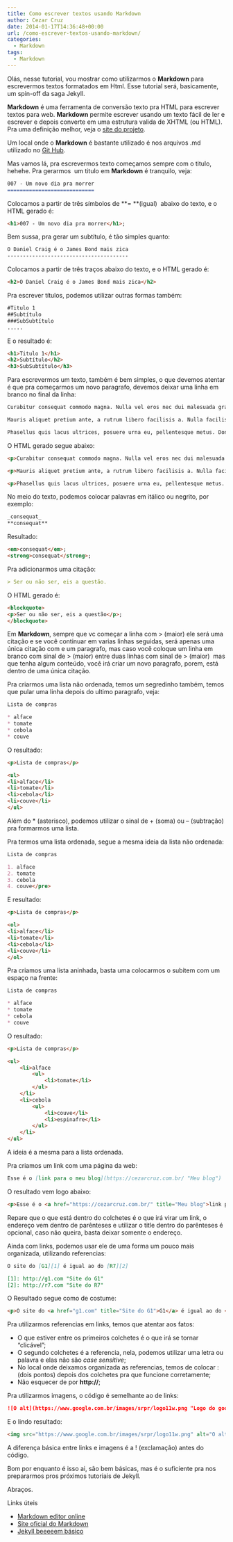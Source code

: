 ```yaml
---
title: Como escrever textos usando Markdown
author: Cezar Cruz
date: 2014-01-17T14:36:48+00:00
url: /como-escrever-textos-usando-markdown/
categories:
  - Markdown
tags:
  - Markdown
---
```

Olás, nesse tutorial, vou mostrar como utilizarmos o **Markdown** para escrevermos textos formatados em Html. Esse tutorial será, basicamente, um spin-off da saga Jekyll.

**Markdown** é uma ferramenta de conversão texto pra HTML para escrever textos para web. **Markdown** permite escrever usando um texto fácil de ler e escrever e depois converte em uma estrutura valida de XHTML (ou HTML). Pra uma definição melhor, veja o [site do projeto][1].

<!--more-->

Um local onde o **Markdown** é bastante utilizado é nos arquivos .md utilizado no [Git Hub][2].

Mas vamos lá, pra escrevermos texto começamos sempre com o titulo, hehehe. Pra gerarmos  um titulo em **Markdown** é tranquilo, veja:

```md
007 - Um novo dia pra morrer
============================
```

Colocamos a partir de três símbolos de **= **(igual)  abaixo do texto, e o HTML gerado é:

```html
<h1>007 - Um novo dia pra morrer</h1>;
```

Bem sussa, pra gerar um subtítulo, é tão simples quanto:

```md
O Daniel Craig é o James Bond mais zica
---------------------------------------
```

Colocamos a partir de três traços abaixo do texto, e o HTML gerado é:

```html
<h2>O Daniel Craig é o James Bond mais zica</h2>
```

Pra escrever títulos, podemos utilizar outras formas também:

```md
#Titulo 1
##Subtítulo
###SubSubtítulo
.....
```

E o resultado é:

```html
<h1>Titulo 1</h1>
<h2>Subtítulo</h2>
<h3>SubSubtítulo</h3>
```
Para escrevermos um texto, também é bem simples, o que devemos atentar é que pra começarmos um novo paragrafo, devemos deixar uma linha em branco no final da linha:

```md
Curabitur consequat commodo magna. Nulla vel eros nec dui malesuada gravida. Donec pellentesque, quam et varius consectetur, risus orci dapibus ante, quis euismod diam metus sed erat.

Mauris aliquet pretium ante, a rutrum libero facilisis a. Nulla facilisi. Praesent semper ornare felis, non pharetra elit vestibulum pulvinar.

Phasellus quis lacus ultrices, posuere urna eu, pellentesque metus. Donec vulputate velit sit amet augue mattis rutrum. Phasellus ultrices tempor elit vitae vulputate. Praesent quis ullamcorper justo. Cras euismod nisl nibh, eu pulvinar lectus condimentum ut.
```

O HTML gerado segue abaixo:

```html
<p>Curabitur consequat commodo magna. Nulla vel eros nec dui malesuada gravida. Donec pellentesque, quam et varius consectetur, risus orci dapibus ante, quis euismod diam metus sed erat. </p>

<p>Mauris aliquet pretium ante, a rutrum libero facilisis a. Nulla facilisi. Praesent semper ornare felis, non pharetra elit vestibulum pulvinar. </p>

<p>Phasellus quis lacus ultrices, posuere urna eu, pellentesque metus. Donec vulputate velit sit amet augue mattis rutrum. Phasellus ultrices tempor elit vitae vulputate. Praesent quis ullamcorper justo. Cras euismod nisl nibh, eu pulvinar lectus condimentum ut.</p>
```

No meio do texto, podemos colocar palavras em itálico ou negrito, por exemplo:

```md
_consequat_
**consequat**
```

Resultado:

```html
<em>consequat</em>;
<strong>consequat</strong>;
```

Pra adicionarmos uma citação:

```md
> Ser ou não ser, eis a questão.
```

O HTML gerado é:

```html
<blockquote>
<p>Ser ou não ser, eis a questão</p>;
</blockquote>
```

Em **Markdown**, sempre que vc começar a linha com > (maior) ele será uma citação e se você continuar em varias linhas seguidas, será apenas uma única citação com e um paragrafo, mas caso você coloque um linha em branco com sinal de > (maior) entre duas linhas com sinal de > (maior)  mas que tenha algum conteúdo, você irá criar um novo paragrafo, porem, está dentro de uma única citação.

Pra criarmos uma lista não ordenada, temos um segredinho também, temos que pular uma linha depois do ultimo paragrafo, veja:

```md
Lista de compras

* alface
* tomate
* cebola
* couve
```

O resultado:

```html
<p>Lista de compras</p>

<ul>
<li>alface</li>
<li>tomate</li>
<li>cebola</li>
<li>couve</li>
</ul>
```

Além do * (asterisco), podemos utilizar o sinal de + (soma) ou &#8211; (subtração) pra formarmos uma lista.

Pra termos uma lista ordenada, segue a mesma ideia da lista não ordenada:

```md
Lista de compras

1. alface
2. tomate
3. cebola
4. couve</pre>
```

E resultado:


```html
<p>Lista de compras</p>

<ol>
<li>alface</li>
<li>tomate</li>
<li>cebola</li>
<li>couve</li>
</ol>
```

Pra criamos uma lista aninhada, basta uma colocarmos o subitem com um espaço na frente:

```md
Lista de compras

* alface
* tomate
* cebola
* couve
```

O resultado:

```html
<p>Lista de compras</p>

<ul>
    <li>alface
        <ul>
            <li>tomate</li>
        </ul>
    </li>
    <li>cebola
        <ul>
            <li>couve</li>
            <li>espinafre</li>
        </ul>
    </li>
</ul>
```

A ideia é a mesma para a lista ordenada.

Pra criamos um link com uma página da web:

```md
Esse é o [link para o meu blog](https://cezarcruz.com.br/ "Meu blog")
```

O resultado vem logo abaixo:

```html
<p>Esse é o <a href="https://cezarcruz.com.br/" title="Meu blog">link para o meu blog</a></p>
```

Repare que o que está dentro do colchetes é o que irá virar um link, o endereço vem dentro de parênteses e utilizar o title dentro do parênteses é opcional, caso não queira, basta deixar somente o endereço.

Ainda com links, podemos usar ele de uma forma um pouco mais organizada, utilizando referencias:

```md
O site do [G1][1] é igual ao do [R7][2]

[1]: http://g1.com "Site do G1"
[2]: http://r7.com "Site do R7"
```

O Resultado segue como de costume:

```html
<p>O site do <a href="g1.com" title="Site do G1">G1</a> é igual ao do <a href="r7.com" title="Site do R7">R7</a></p>
```

Pra utilizarmos referencias em links, temos que atentar aos fatos:

  * O que estiver entre os primeiros colchetes é o que irá se tornar &#8220;clicável&#8221;;
  * O segundo colchetes é a referencia, nela, podemos utilizar uma letra ou palavra e elas não são _case sensitive_;
  * No local onde deixamos organizada as referencias, temos de colocar : (dois pontos) depois dos colchetes pra que funcione corretamente;
  * Não esquecer de por **http://**;

Pra utilizarmos imagens, o código é semelhante ao de links:

```md
![O alt](https://www.google.com.br/images/srpr/logo11w.png "Logo do google")
```

E o lindo resultado:

```html
<img src="https://www.google.com.br/images/srpr/logo11w.png" alt="O alt" title="Logo do google">
```

A diferença básica entre links e imagens é a ! (exclamação) antes do código.

Bom por enquanto é isso ai, são bem básicas, mas é o suficiente pra nos prepararmos pros próximos tutoriais de Jekyll.

Abraços.

Links úteis

  * [Markdown editor online][3]
  * [Site oficial do Markdown][4]
  * [Jekyll beeeeem básico][5]

 [1]: http://daringfireball.net/projects/markdown/
 [2]: https://github.com/
 [3]: http://markable.in/editor/
 [4]: http://daringfireball.net/
 [5]: /como-utilizar-o-jekyll-pra-criar-um-blog-com-paginas-estaticas-jekyll-parte-1/ "Como utilizar o Jekyll pra criar um blog com páginas estáticas. Jekyll parte 1"
